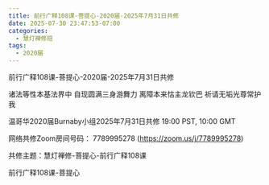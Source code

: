 ```yaml
---
title: 前行广释108课-菩提心-2020届-2025年7月31日共修
date: 2025-07-30 23:47:53-07:00
categories:
  - 慧灯禅修班
tags:
  - 2020届
---
```

前行广释108课-菩提心-2020届-2025年7月31日共修

诸法等性本基法界中 自现圆满三身游舞力 离障本来怙主龙钦巴 祈请无垢光尊常护我

温哥华2020届Burnaby小组2025年7月31日共修 19:00 PST, 10:00 GMT

网络共修Zoom房间号码： 7789995278 (https://zoom.us/j/7789995278)

共修主题：慧灯禅修-菩提心-前行广释108课

前行广释108课-菩提心